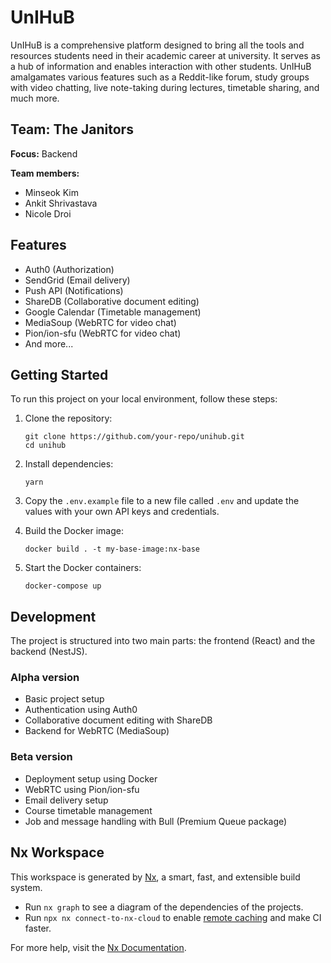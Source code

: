 # UnIHuB

UnIHuB is a comprehensive platform designed to bring all the tools and resources students need in their academic career at university. It serves as a hub of information and enables interaction with other students. UnIHuB amalgamates various features such as a Reddit-like forum, study groups with video chatting, live note-taking during lectures, timetable sharing, and much more.

## Team: The Janitors

**Focus:** Backend

**Team members:**

- Minseok Kim
- Ankit Shrivastava
- Nicole Droi

## Features

- Auth0 (Authorization)
- SendGrid (Email delivery)
- Push API (Notifications)
- ShareDB (Collaborative document editing)
- Google Calendar (Timetable management)
- MediaSoup (WebRTC for video chat)
- Pion/ion-sfu (WebRTC for video chat)
- And more...

## Getting Started

To run this project on your local environment, follow these steps:

1. Clone the repository:
   ```
   git clone https://github.com/your-repo/unihub.git
   cd unihub
   ```

2. Install dependencies:
   ```
   yarn
   ```

3. Copy the `.env.example` file to a new file called `.env` and update the values with your own API keys and credentials.

4. Build the Docker image:
   ```
   docker build . -t my-base-image:nx-base
   ```

5. Start the Docker containers:
   ```
   docker-compose up
   ```

## Development

The project is structured into two main parts: the frontend (React) and the backend (NestJS).

### Alpha version

- Basic project setup
- Authentication using Auth0
- Collaborative document editing with ShareDB
- Backend for WebRTC (MediaSoup)

### Beta version

- Deployment setup using Docker
- WebRTC using Pion/ion-sfu
- Email delivery setup
- Course timetable management
- Job and message handling with Bull (Premium Queue package)

## Nx Workspace

This workspace is generated by [Nx](https://nx.dev), a smart, fast, and extensible build system.

- Run `nx graph` to see a diagram of the dependencies of the projects.
- Run `npx nx connect-to-nx-cloud` to enable [remote caching](https://nx.app) and make CI faster.

For more help, visit the [Nx Documentation](https://nx.dev).
